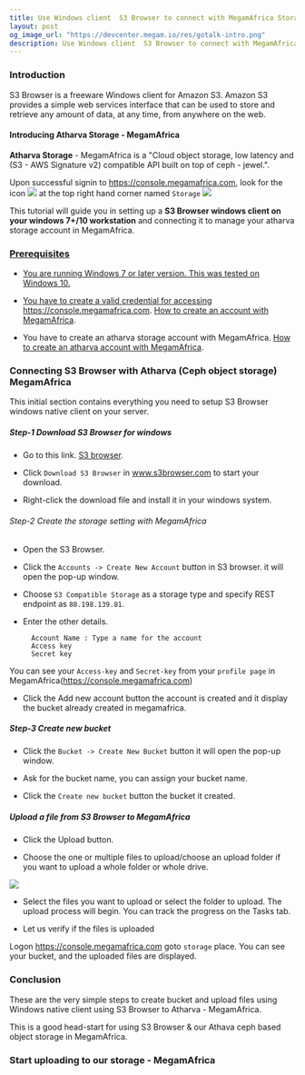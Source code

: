 ```yaml
---
title: Use Windows client  S3 Browser to connect with MegamAfrica Storage (ceph)
layout: post
og_image_url: "https://devcenter.megam.io/res/gotalk-intro.png"
description: Use Windows client  S3 Browser to connect with MegamAfrica Storage (ceph)
---
```


### Introduction

S3 Browser is a freeware Windows client for Amazon S3. Amazon S3 provides a simple web services interface that can be used to store and retrieve any amount of data, at any time, from anywhere on the web.


#### Introducing Atharva Storage - MegamAfrica

**Atharva Storage** - MegamAfrica is a "Cloud object storage, low latency and (S3 - AWS Signature v2) compatible API  built on top of ceph - jewel.".

Upon successful signin to https://console.megamafrica.com, look for the icon
![](https://blog.virtengine.com/content/images/2016/06/storage-1.jpg)
 at the top right hand corner named `Storage`
![](https://blog.virtengine.com/content/images/2016/06/atharva-1.jpg)


This tutorial will guide you in setting up a **S3 Browser windows client on your windows 7+/10 workstation** and connecting it to manage your atharva storage account in MegamAfrica.
<a href="https://console.megamafrica.com" target="_blank">
 

### Prerequisites

* You are running Windows 7 or later version. This was tested on Windows 10.

* You have to create a valid credential for accessing https://console.megamafrica.com. [How to create an account with MegamAfrica](https://devcenter.megam.io/2016/05/27/how-to-launch-ubuntu/).

* You have to create an atharva storage account with MegamAfrica. [How to create an atharva account with MegamAfrica](https://devcenter.megam.io/2016/06/17/getting-started-atharva-storage-in-megamafrica/).


### Connecting  S3 Browser  with Atharva (Ceph object storage) MegamAfrica

This initial section contains everything you need to setup S3 Browser windows native client on your server.

##### Step-1 Download S3 Browser for windows

* Go to this link. <a href="https://s3browser.com/" target="_blank">S3 browser</a>.

* Click `Download S3 Browser` in <a href="https://s3browser.com/" target="_blank">www.s3browser.com</a> to start your download.

* Right-click the download file and install it in your windows system.

###### Step-2 Create the storage setting with MegamAfrica

* Open the S3 Browser.

* Click the `Accounts -> Create New Account` button in S3 browser. it will open the pop-up window.

* Choose `S3 Compatible Storage` as a storage type and specify REST endpoint as `88.198.139.81`.

* Enter the other details.

    	Account Name : Type a name for the account
		Access key
		Secret key

You can see your `Access-key` and `Secret-key` from your `profile page` in MegamAfrica(https://console.megamafrica.com)

* Click the Add new account button the account is created and  it display the bucket already created in megamafrica.

##### Step-3 Create new bucket

* Click the `Bucket -> Create New Bucket` button it will open the pop-up window.

* Ask for the bucket name, you can assign your bucket name.

* Click the  `Create new bucket` button the bucket it created.

##### Upload a file from S3 Browser to MegamAfrica

* Click the Upload button.

* Choose the one or multiple files to upload/choose an upload folder if you want to upload a whole folder or whole drive.

![](https://blog.virtengine.com/content/images/2016/06/upload-folder-button.png)

*  Select the files you want to upload or select the folder to upload. The upload process will begin. You can track the progress on the Tasks tab.

* Let us verify if the files is uploaded

Logon https://console.megamafrica.com goto `storage` place. You can see your bucket, and the uploaded files are displayed.

### Conclusion

These are the very simple steps to create bucket and upload files using Windows native client using S3 Browser to Atharva - MegamAfrica.

This is a good head-start for using S3 Browser & our Athava ceph based object storage in MegamAfrica.

### Start uploading to our storage - MegamAfrica

<a href="https://console.megamafrica.com" target="_blank">
 
